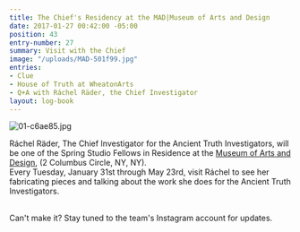 ```yaml
---
title: The Chief's Residency at the MAD|Museum of Arts and Design
date: 2017-01-27 00:42:00 -05:00
position: 43
entry-number: 27
summary: Visit with the Chief
image: "/uploads/MAD-501f99.jpg"
entries:
- Clue
- House of Truth at WheatonArts
- Q+A with Ráchel Räder, the Chief Investigator
layout: log-book
---
```


![01-c6ae85.jpg](/uploads/01-c6ae85.jpg)

Ráchel Räder, The Chief Investigator for the Ancient Truth Investigators, will be one of the Spring Studio Fellows in Residence at the [Museum of Arts and Design](http://www.madmuseum.org/), (2 Columbus Circle, NY, NY).\
Every Tuesday, January 31st through May 23rd, visit Ráchel to see her fabricating pieces and talking about the work she does for the Ancient Truth Investigators.

\
Can't make it? Stay tuned to the team's Instagram account for updates.